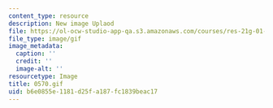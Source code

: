 ```yaml
---
content_type: resource
description: New image Uplaod
file: https://ol-ocw-studio-app-qa.s3.amazonaws.com/courses/res-21g-01-kana-spring-2010/b6e0855e1181d25fa187fc1839beac17_0570.gif
file_type: image/gif
image_metadata:
  caption: ''
  credit: ''
  image-alt: ''
resourcetype: Image
title: 0570.gif
uid: b6e0855e-1181-d25f-a187-fc1839beac17
---
```

